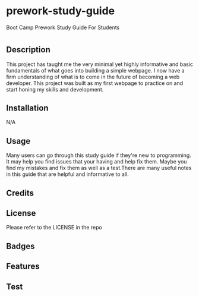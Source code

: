 # prework-study-guide
Boot Camp Prework Study Guide For Students 
# <Prework Study Guide Webpage>

## Description
This project has taught me the very minimal yet highly informative and basic fundamentals of what goes into building a simple webpage. I now have a firm understanding of what is to come in the future of becoming a web developer. This project was built as my first webpage to practice on and start honing my skills and development. 

## Installation
N/A
## Usage
Many users can go through this study guide if they're new to programming. It may help you find issues that your having and help fix them. Maybe you find my mistakes and fix them as well as a test.There are many useful notes in this guide that are helpful and informative to all.
## Credits

## License
Please refer to the LICENSE in the repo

## Badges


## Features


## Test
